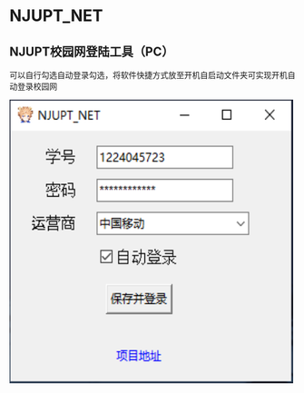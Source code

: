 # NJUPT_NET
NJUPT校园网登陆工具（PC）
--- 
可以自行勾选自动登录勾选，将软件快捷方式放至开机自启动文件夹可实现开机自动登录校园网

<img src="https://github.com/1EM0NS/NJUPT_NET/blob/main/img.png" width="500" height="500">
